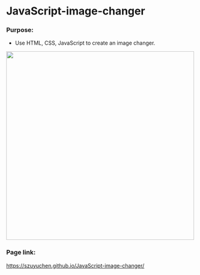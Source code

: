 # JavaScript-image-changer

### Purpose: 

- Use HTML, CSS, JavaScript to create an image changer.

<img src="https://github.com/szuyuchen/JavaScript-image-changer/blob/main/sample-image.png?raw=true" width=500>

### Page link:

https://szuyuchen.github.io/JavaScript-image-changer/
